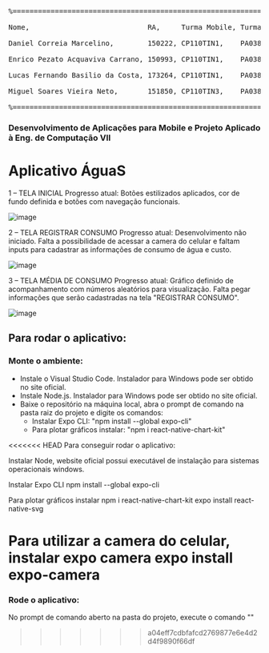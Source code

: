 <pre>
<br>%===============================================================
<br>Nome,                            RA,     Turma Mobile, Turma PA
<br>Daniel Correia Marcelino,        150222, CP110TIN1,    PA038TIN1
<br>Enrico Pezato Acquaviva Carrano, 150993, CP110TIN1,    PA038TIN1
<br>Lucas Fernando Basilio da Costa, 173264, CP110TIN1,    PA038TIN1
<br>Miguel Soares Vieira Neto,       151850, CP110TIN3,    PA038TIN3
<br>%===============================================================
</pre>

### Desenvolvimento de Aplicações para Mobile e Projeto Aplicado à Eng. de Computação VII

# Aplicativo ÁguaS


1 – TELA INICIAL 
 Progresso atual: Botões estilizados aplicados, cor de fundo definida e botões com navegação funcionais. 

![image](https://user-images.githubusercontent.com/28276248/170159394-ffce401f-842a-4ab7-9c14-12aac2f3e72b.png)




2 – TELA REGISTRAR CONSUMO 
 Progresso atual: Desenvolvimento não iniciado.
 Falta a possibilidade de acessar a camera do celular e faltam inputs para cadastrar as informações de consumo de água e custo.

![image](https://user-images.githubusercontent.com/28276248/170159324-4fef1199-bf41-4ab1-ae8a-63b6ca3ecde6.png)




3 – TELA MÉDIA DE CONSUMO 
Progresso atual: Gráfico definido de acompanhamento com números aleatórios para visualização.
Falta pegar informações que serão cadastradas na tela "REGISTRAR CONSUMO".

![image](https://user-images.githubusercontent.com/28276248/170159440-b2863394-02ad-4821-b9da-f7285d7d0f30.png)


## Para rodar o aplicativo:
### Monte o ambiente:
- Instale o Visual Studio Code. Instalador para Windows pode ser obtido no site oficial.
- Instale Node.js. Instalador para Windows pode ser obtido no site oficial.
- Baixe o repositório na máquina local, abra o prompt de comando na pasta raiz do projeto e digite os comandos:
  - Instalar Expo CLI: "npm install --global expo-cli"
  - Para plotar gráficos instalar: "npm i react-native-chart-kit"

<<<<<<< HEAD
Para conseguir rodar o aplicativo:

Instalar Node, website oficial possui executável de instalação para sistemas operacionais windows.

Instalar Expo CLI
npm install --global expo-cli


Para plotar gráficos instalar
npm i react-native-chart-kit
expo install react-native-svg

Para utilizar a camera do celular, instalar expo camera
expo install expo-camera
=======
### Rode o aplicativo:
No prompt de comando aberto na pasta do projeto, execute o comando ""
>>>>>>> a04eff7cdbfafcd2769877e6e4d2d4f9890f66df
